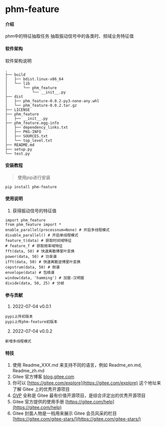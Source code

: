 # phm-feature

#### 介绍
phm中的特征抽取任务
抽取振动信号中的各类时、频域业务特征值

#### 软件架构
软件架构说明
```
.
├── build
│   ├── bdist.linux-x86_64
│   └── lib
│       └── phm_feature
│           └── __init__.py
├── dist
│   ├── phm_feature-0.0.2-py3-none-any.whl
│   └── phm_feature-0.0.2.tar.gz
├── LICENSE
├── phm_feature
│   ├── __init__.py
├── phm_feature.egg-info
│   ├── dependency_links.txt
│   ├── PKG-INFO
│   ├── SOURCES.txt
│   └── top_level.txt
├── README.md
├── setup.py
└── test.py
```

#### 安装教程

> 使用pip进行安装
```
pip install phm-feature
```

#### 使用说明

1.  获得振动信号的特征值
```
import phm_feature
from phm_feature import *
enable_parallel(processnum=None) # 开启多线程模式
disable_parallel() # 开启单线程模式
feature_t(data) # 获取时间域特征
# feature_f # 获取频率域特征
fft(data, 50) # 快速离散傅里叶变换
power(data, 50) # 功率谱
ifft(data, 50) # 快速离散逆傅里叶变换
cepstrum(data, 50) # 倒谱
envelope(data) # 包络谱
window(data, 'hamming') # 加窗-汉明窗
divide(data, 50, 25) # 分帧
```

#### 参与贡献

1. 2022-07-04 v0.0.1
```
pypi上传初版本
pypi上传phm-feature初版本
```

2. 2022-07-04 v0.0.2
```
新增多线程模式
```

#### 特技

1.  使用 Readme\_XXX.md 来支持不同的语言，例如 Readme\_en.md, Readme\_zh.md
2.  Gitee 官方博客 [blog.gitee.com](https://blog.gitee.com)
3.  你可以 [https://gitee.com/explore](https://gitee.com/explore) 这个地址来了解 Gitee 上的优秀开源项目
4.  [GVP](https://gitee.com/gvp) 全称是 Gitee 最有价值开源项目，是综合评定出的优秀开源项目
5.  Gitee 官方提供的使用手册 [https://gitee.com/help](https://gitee.com/help)
6.  Gitee 封面人物是一档用来展示 Gitee 会员风采的栏目 [https://gitee.com/gitee-stars/](https://gitee.com/gitee-stars/)

